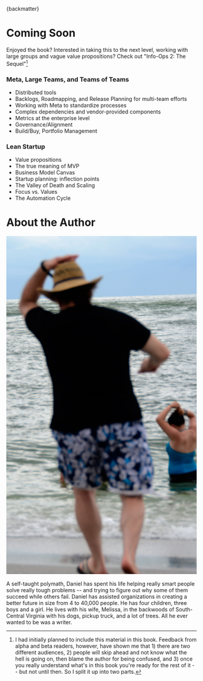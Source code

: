 {backmatter}

# Coming Soon

Enjoyed the book? Interested in taking this to the next level, working with large groups and vague value propositions? Check out "Info-Ops 2: The Sequel"[^bm-1]

[^bm-1]: I had initially planned to include this material in this book. Feedback from alpha and beta readers, however, have shown me that 1) there are two different audiences, 2) people will skip ahead and not know what the hell is going on, then blame the author for being confused, and 3) once you really understand what's in this book you're ready for the rest of it -- but not until then. So I split it up into two parts.

### Meta, Large Teams, and Teams of Teams

- Distributed tools
- Backlogs, Roadmapping, and Release Planning for multi-team efforts
- Working with Meta to standardize processes
- Complex dependencies and vendor-provided components
- Metrics at the enterprise level 
- Governance/Alignment
- Build/Buy, Portfolio Management

### Lean Startup

- Value propositions
- The true meaning of MVP
- Business Model Canvas 
- Startup planning: inflection points 
- The Valley of Death and Scaling
- Focus vs. Values
- The Automation Cycle

# About the Author

![Daniel B. Markham](images/daniel-perhaps-author.png)

A self-taught polymath, Daniel has spent his life helping really smart people solve really tough problems -- and trying to figure out why some of them succeed while others fail. Daniel has assisted organizations in creating a better future in size from 4 to 40,000 people. He has four children, three boys and a girl. He lives with his wife, Melissa, in the backwoods of South-Central Virginia with his dogs, pickup truck, and a lot of trees. All he ever wanted to be was a writer.


